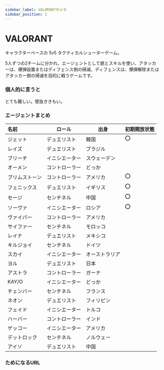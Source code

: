 ```yaml
---
sidebar_label: VALORANTのメモ
sidebar_position: 1
---
```


# VALORANT
キャラクターベースの 5v5 タクティカルシューターゲーム。

5人ずつの2チームに分かれ、エージェントとして銃とスキルを使い、アタッカーは、爆弾設置またはディフェンス側の掃滅、ディフェンスは、爆弾解除またはアタッカー側の掃滅を目的に戦うゲームです。

### 個人的に言うと
とても難しい。壁抜ききもい。

### エージェントまとめ
| 名前 | ロール | 出身 | 初期開放状態 |
| :- | - | - | - |
| ジェット | デュエリスト | 韓国 | ⭕ |
| レイズ | デュエリスト | ブラジル |  |
| ブリーチ | イニシエーター | スウェーデン |  |
| オーメン | コントローラー | どっか |  |
| ブリムストーン | コントローラー | アメリカ | ⭕ |
| フェニックス | デュエリスト | イギリス | ⭕ |
| セージ | センチネル | 中国 | ⭕ |
| ソーヴァ | イニシエーター | ロシア | ⭕ |
| ヴァイパー | コントローラー | アメリカ |  |
| サイファー | センチネル | モロッコ |  |
| レイナ | デュエリスト | メキシコ |  |
| キルジョイ | センチネル | ドイツ |  |
| スカイ | イニシエーター | オーストラリア |  |
| ヨル | デュエリスト | 日本 |  |
| アストラ | コントローラー | ガーナ |  |
| KAY/O | イニシエーター | どっか |  |
| チェンバー | センチネル | フランス |  |
| ネオン | デュエリスト | フィリピン |  |
| フェイド | イニシエーター | トルコ |  |
| ハーバー | コントローラー | インド |  |
| ゲッコー | イニシエーター | アメリカ |  |
| デットロック | センチネル | ノルウェー |  |
| アイソ | デュエリスト | 中国 |  |

### ためになるURL
